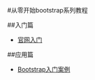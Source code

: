 #从零开始bootstrap系列教程


##入门篇
- [官网入门](http://getbootstrap.com/getting-started/)


##应用篇
- [Bootstrap入门案例](http://wrongwaycn.github.io/bootstrap/docs/examples.html)